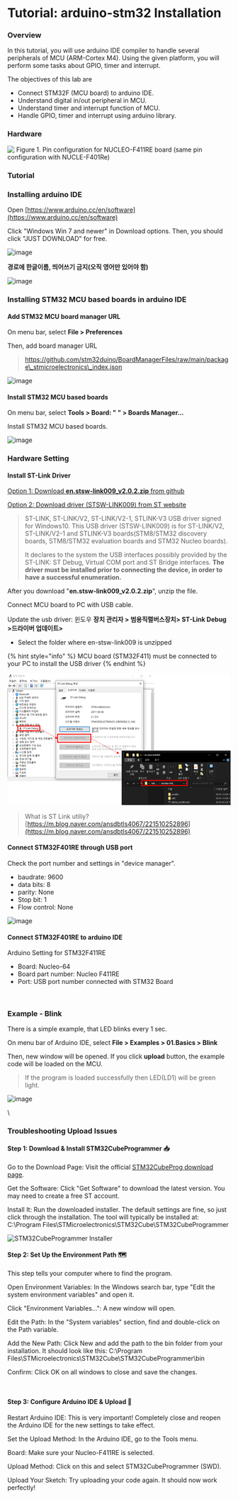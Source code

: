# Tutorial: arduino-stm32 Installation

### Overview

In this tutorial, you will use arduino IDE compiler to handle several peripherals of MCU (ARM-Cortex M4). Using the given platform, you will perform some tasks about GPIO, timer and interrupt.

The objectives of this lab are

* Connect STM32F (MCU board) to arduino IDE.
* Understand digital in/out peripheral in MCU.
* Understand timer and interrupt function of MCU.
* Handle GPIO, timer and interrupt using arduino library.

### Hardware

![​ Figure 1. Pin configuration for NUCLEO-F411RE board (same pin configuration with NUCLE-F401Re)](https://user-images.githubusercontent.com/79825525/129155781-83639c1d-bb1f-4cc9-b3d5-3a080426d382.jpg)

### Tutorial

### Installing arduino IDE

Open [https://www.arduino.cc/en/software](https://www.arduino.cc/en/software)

Click "Windows Win 7 and newer" in Download options. Then, you should click "JUST DOWNLOAD" for free.

![image](https://user-images.githubusercontent.com/91526930/186331900-ee06a945-723a-4210-8dc9-dd6079d16288.png)

**경로에 한글이름, 띄어쓰기 금지(오직 영어만 있어야 함)**

![image](https://github.com/ckdals915/HESAI_Pandar_XT32_Interface/assets/84508106/c75b4557-0782-4af7-85fe-840cd37817e1)

### Installing STM32 MCU based boards in arduino IDE

#### Add STM32 MCU board manager URL

On menu bar, select **File > Preferences**

Then, add board manager URL

> https://github.com/stm32duino/BoardManagerFiles/raw/main/package\_stmicroelectronics\_index.json

![image](https://user-images.githubusercontent.com/91526930/186333899-c7f1ee61-c4a3-42b3-898c-0108ae1c3b0e.png)

#### Install STM32 MCU based boards

On menu bar, select **Tools > Board: " " > Boards Manager...**

Install STM32 MCU based boards.

![image](https://user-images.githubusercontent.com/91526930/186336101-53603bcc-e7d2-4fd4-8c86-078f703154e4.png)

### **Hardware Setting**

#### Install ST-Link Driver

[Option 1: Download **en.stsw-link009\_v2.0.2.zip** from github](https://github.com/ykkimhgu/EC-student/blob/main/tutorial/\(ST-Link\)en.stsw-link009_v2.0.2.zip)

[Option 2: Download driver (STSW-LINK009) from ST website](https://www.st.com/en/development-tools/stsw-link009.html)

> ST-LINK, ST-LINK/V2, ST-LINK/V2-1, STLINK-V3 USB driver signed for Windows10. This USB driver (STSW-LINK009) is for ST-LINK/V2, ST-LINK/V2-1 and STLINK-V3 boards(STM8/STM32 discovery boards, STM8/STM32 evaluation boards and STM32 Nucleo boards).
>
> It declares to the system the USB interfaces possibly provided by the ST-LINK: ST Debug, Virtual COM port and ST Bridge interfaces. **The driver must be installed prior to connecting the device, in order to have a successful enumeration.**

After you download "**en.stsw-link009\_v2.0.2.zip**", unzip the file.

Connect MCU board to PC with USB cable.

Update the usb driver: 윈도우 **장치 관리자 > 범용직렬버스장치> ST-Link Debug >드라이버 업데이트>**

* Select the folder where en-stsw-link009 is unzipped

{% hint style="info" %}
MCU board (STM32F411) must be connected to your PC to install the USB driver
{% endhint %}

![](<../../../.gitbook/assets/image (3) (1) (1) (1) (1) (1).png>)

> What is ST Link utiliy? [https://m.blog.naver.com/ansdbtls4067/221510252896](https://m.blog.naver.com/ansdbtls4067/221510252896)

#### Connect STM32F401RE through USB port

Check the port number and settings in "device manager".

* baudrate: 9600
* data bits: 8
* parity: None
* Stop bit: 1
* Flow control: None

![image](https://user-images.githubusercontent.com/91526930/186338119-272e8119-cfc5-411e-bce7-7118e94aea96.png)

#### Connect STM32F401RE to arduino IDE

Arduino Setting for STM32F411RE

* Board: Nucleo-64
* Board part number: Nucleo F411RE
* Port: USB port number connected with STM32 Board

<figure><img src="https://github.com/user-attachments/assets/d2c6d210-a968-49b8-a2a0-cc14f7ca956f" alt=""><figcaption></figcaption></figure>

### Example - Blink

There is a simple example, that LED blinks every 1 sec.

On menu bar of Arduino IDE, select **File > Examples > 01.Basics > Blink**

Then, new window will be opened. If you click **upload** button, the example code will be loaded on the MCU.

> If the program is loaded successfully then LED(LD1) will be green light.

![image](https://user-images.githubusercontent.com/91526930/186355557-1e9e137b-03f1-4c8b-8b87-05a4d1c87077.png)

\


### Troubleshooting Upload Issues

#### Step 1: Download & Install STM32CubeProgrammer 📥

Go to the Download Page: Visit the official [STM32CubeProg download page](https://www.st.com/en/development-tools/stm32cubeprog.html).

Get the Software: Click "Get Software" to download the latest version. You may need to create a free ST account.

Install It: Run the downloaded installer. The default settings are fine, so just click through the installation. The tool will typically be installed at: C:\Program Files\STMicroelectronics\STM32Cube\STM32CubeProgrammer

![STM32CubeProgrammer Installer](https://github.com/user-attachments/assets/15de450e-5e0a-476b-8f14-780054539ef2)

#### Step 2: Set Up the Environment Path 🗺️

This step tells your computer where to find the program.

Open Environment Variables: In the Windows search bar, type "Edit the system environment variables" and open it.

Click "Environment Variables...": A new window will open.

Edit the Path: In the "System variables" section, find and double-click on the Path variable.

Add the New Path: Click New and add the path to the bin folder from your installation. It should look like this: C:\Program Files\STMicroelectronics\STM32Cube\STM32CubeProgrammer\bin

Confirm: Click OK on all windows to close and save the changes.

<figure><img src="https://github.com/user-attachments/assets/1efb4c74-e3e2-4777-a841-3fee99bf5a1b" alt=""><figcaption></figcaption></figure>

#### Step 3: Configure Arduino IDE & Upload 🔄

Restart Arduino IDE: This is very important! Completely close and reopen the Arduino IDE for the new settings to take effect.

Set the Upload Method: In the Arduino IDE, go to the Tools menu.

Board: Make sure your Nucleo-F411RE is selected.

Upload Method: Click on this and select STM32CubeProgrammer (SWD).

Upload Your Sketch: Try uploading your code again. It should now work perfectly!

<figure><img src="https://github.com/user-attachments/assets/f48ff05d-a16c-472b-b23a-8fa0f9c0bfa6" alt=""><figcaption></figcaption></figure>
